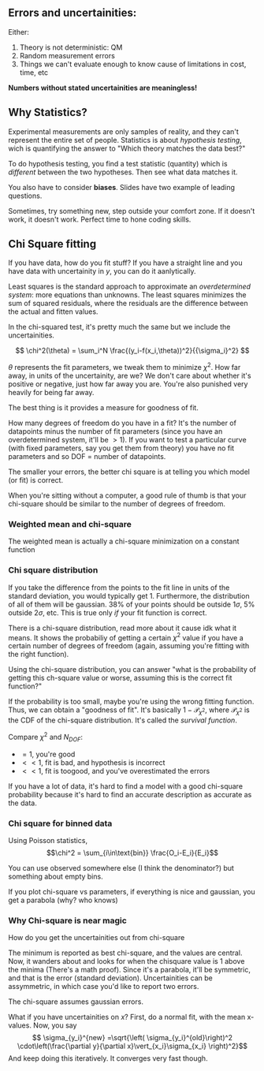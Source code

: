 ## Errors and uncertainities:

Either:
1. Theory is not deterministic: QM
2. Random measurement errors
3. Things we can't evaluate enough to know cause of limitations in cost, time, etc

**Numbers without stated uncertainities are meaningless!**

## Why Statistics?

Experimental measurements are only samples of reality, and they can't represent the entire set of people. Statistics is about *hypothesis testing*, wich is quantifying the answer to "Which theory matches the data best?"

To do hypothesis testing, you find a test statistic (quantity) which is *different* between the two hypotheses. Then see what data matches it.

You also have to consider **biases**. Slides have two example of leading questions.

Sometimes, try something new, step outside your comfort zone. If it doesn't work, it doesn't work. Perfect time to hone coding skills.

## Chi Square fitting

If you have data, how do you fit stuff? If you have a straight line and you have data with uncertainity in $y$, you can do it aanlytically.

Least squares is the standard approach to approximate an *overdetermined system*: more equations than unknowns. The least squares minimizes the sum of squared residuals, where the residuals are the difference between the actual and fitten values.

In the chi-squared test, it's pretty much the same but we include the uncertainities.

$$ \chi^2(\theta) = \sum_i^N \frac{(y_i-f(x_i,\theta))^2}{{\sigma_i}^2} $$

$\theta$ represents the fit parameters, we tweak them to minimize $\chi^2$. How far away, in units of the uncertainity, are we? We don't care about whether it's positive or negative, just how far away you are. You're also punished very heavily for being far away.

The best thing is it provides a measure for goodness of fit.

How many degrees of freedom do you have in a fit? It's the number of datapoints minus the number of fit parameters (since you have an overdetermined system, it'll be $>1$). If you want to test a particular curve (with fixed parameters, say you get them from theory) you have no fit parameters and so DOF = number of datapoints.

The smaller your errors, the better chi square is at telling you which model (or fit) is correct.

When you're sitting without a computer, a good rule of thumb is that your chi-square should be similar to the number of degrees of freedom.


### Weighted mean and chi-square
The weighted mean is actually a chi-square minimization on a constant function

### Chi square distribution

If you take the difference from the points to the fit line in units of the standard deviation, you would typically get 1. Furthermore, the distribution of all of them will be gaussian. 38% of your points should be outside 1$\sigma$, 5% outside $2\sigma$, etc. This is true only *if* your fit function is correct.

There is a chi-square distribution, read more about it cause idk what it means. It shows the probabiliy of getting a certain $\chi^2$ value if you have a certain number of degrees of freedom (again, assuming you're fitting with the right function).

Using the chi-square distribution, you can answer "what is the probability of getting this ch-square value or worse, assuming this is the correct fit function?"

If the probability is too small, maybe you're using the wrong fitting function. Thus, we can obtain a "goodness of fit". It's basically $1 - \mathcal{P}_{\chi^2}$, where $\mathcal{P}_{\chi^2}$ is the CDF of the chi-square distribution. It's called the *survival function*.

Compare $\chi^2$ and $N_{DOF}$:
* $=1$, you're good
* $<<1$, fit is bad, and hypothesis is incorrect
* $<<1$, fit is toogood, and you've overestimated the errors

If you have a lot of data, it's hard to find a model with a good chi-square probability because it's hard to find an accurate description as accurate as the data.

### Chi square for binned data

Using Poisson statistics,
$$\chi^2 = \sum_{i\in\text{bin}} \frac{O_i-E_i}{E_i}$$

You can use observed somewhere else (I think the denominator?) but something about empty bins.

If you plot chi-square vs parameters, if everything is nice and gaussian, you get a parabola (why? who knows)

### Why Chi-square is near magic

How do you get the uncertainities out from chi-square

The minimum is reported as best chi-square, and the values are central. Now, it wanders about and looks for when the chisquare value is 1 above the minima (There's a math proof). Since it's a parabola, it'll be symmetric, and that is the error (standard deviation). Uncertainities can be assymmetric, in which case you'd like to report two errors.

The chi-square assumes gaussian errors.

What if you have uncertainities on $x$? First, do a normal fit, with the mean x-values. Now, you say 
$$ \sigma_{y_i}^{new} =\sqrt{\left( \sigma_{y_i}^{old}\right)^2 \cdot\left(\frac{\partial y}{\partial x}\vert_{x_i}\sigma_{x_i} \right)^2}$$
And keep doing this iteratively. It converges very fast though.